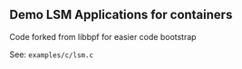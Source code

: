 Demo LSM Applications for containers
---
Code forked from libbpf for easier code bootstrap

See:
`examples/c/lsm.c`
